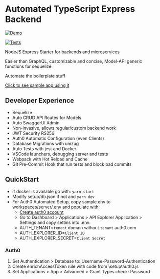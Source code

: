 # Automated TypeScript Express Backend

[![Demo](https://img.shields.io/badge/Click%20for%20Demo-HEROKU-GREEN.svg)](https://drawspace-api.herokuapp.com/docs)

[![Tests](https://github.com/ruyd/automated-express-backend/actions/workflows/tests.yml/badge.svg)](https://github.com/ruyd/automated-express-backend/actions/workflows/tests.yml)

NodeJS Express Starter for backends and microservices

Easier than GraphQL, customizable and concise, Model-API generic functions for sequelize

Automate the boilerplate stuff

[Click to see sample app using it](https://github.com/ruyd/fullstack-monorepo)

## Developer Experience

- Sequelize
- Auto CRUD API Routes for Models
- Auto SwaggerUI Admin
- Non-invasive, allows regular/custom backend work
- JWT Security RS256
- Auth0 Automatic Configuration (even Clients)
- Database Migrations with umzug
- Auto Tests with jest and Docker
- VSCode launchers, debugging server and tests
- Webpack with Hot Reload and Cache
- Git Pre-Commit Hook that run tests and block bad commits


## QuickStart
- if docker is available go with: `yarn start`
- Modify setup/db.json if not and `yarn dev`
- For Auth0 Automated Setup, copy sample.env to workspaces/server/.env and populate with:
  - [Create auth0 account](https://auth0.com/signup)
  - Go to Dashboard > Applications > API Explorer Application > Settings and copy settins into .env:
  - AUTH_TENANT=`tenant` domain without `tenant`.auth0.com
  - AUTH_EXPLORER_ID=`Client ID`
  - AUTH_EXPLORER_SECRET=`Client Secret`

### Auth0

1. Set Authentication > Database to: Username-Password-Authentication
2. Create enrichAccessToken rule with code from \setup\auth0.js
3. Set Applications > App > Advanced > Grant Types check: Password
